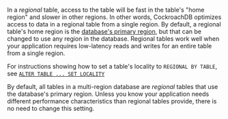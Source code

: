 In a _regional_ table, access to the table will be fast in the table's "home region" and slower in other regions. In other words, CockroachDB optimizes access to data in a regional table from a single region. By default, a regional table's home region is the [database's primary region](multiregion-overview.html#database-regions), but that can be changed to use any region in the database. Regional tables work well when your application requires low-latency reads and writes for an entire table from a single region.

For instructions showing how to set a table's locality to `REGIONAL BY TABLE`, see [`ALTER TABLE ... SET LOCALITY`](set-locality.html#regional-by-table)

By default, all tables in a multi-region database are _regional_ tables that use the database's primary region. Unless you know your application needs different performance characteristics than regional tables provide, there is no need to change this setting.
